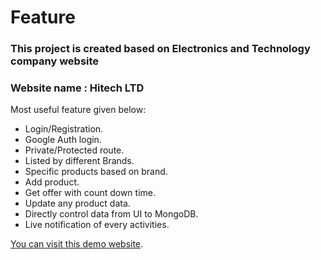 # Feature

<h3> This project is created based on Electronics and Technology company website</h3>

<h3> Website name : Hitech LTD </h3>

Most useful feature given below:

- Login/Registration. 
- Google Auth login.
- Private/Protected route.
- Listed by different Brands.
- Specific products based on brand.
- Add product.
- Get offer with count down time.
- Update any product data.
- Directly control data from UI to MongoDB.
- Live notification of every activities. 

[You can visit this demo website](https://google.com/).

